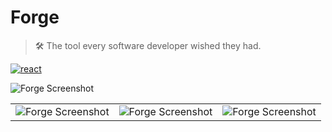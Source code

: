 # Forge

> 🛠 The tool every software developer wished they had.

[![react](https://img.shields.io/badge/framework-react-blue.svg)](https://github.com/facebook/react)

![Forge Screenshot](https://uploads-ssl.webflow.com/5be925d4130794d6c2052d79/5c133ce8d3261ab085c37be4_Main%20Bundle%20Snippets%20Menu.png)

|  | | |
|---|---|---|
| ![Forge Screenshot](https://uploads-ssl.webflow.com/5be925d4130794d6c2052d79/5c133ce8d3261ab085c37be4_Main%20Bundle%20Snippets%20Menu.png) | ![Forge Screenshot](https://uploads-ssl.webflow.com/5be925d4130794d6c2052d79/5c133ce7ae722d326f9d7e37_Main%20Bundle%20Snippets%20Inserting.png) | ![Forge Screenshot](https://uploads-ssl.webflow.com/5be925d4130794d6c2052d79/5c133ce8ae722dd2099d7e38_Edit%20Snippet.png) |
